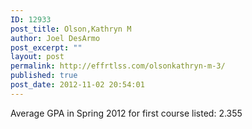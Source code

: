 ```yaml
---
ID: 12933
post_title: Olson,Kathryn M
author: Joel DesArmo
post_excerpt: ""
layout: post
permalink: http://effrtlss.com/olsonkathryn-m-3/
published: true
post_date: 2012-11-02 20:54:01
---
```

<p>Average GPA in Spring 2012 for first course listed: 2.355</p>